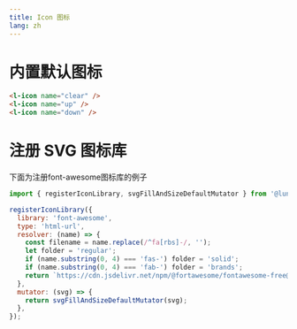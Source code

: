 ```yaml
---
title: Icon 图标
lang: zh
---
```


<script setup>
import { registerIconLibrary, svgFillAndSizeDefaultMutator } from '@lun/components';

registerIconLibrary({
  library: 'font-awesome',
  type: 'html-url',
  resolver: (name) => {
    const filename = name.replace(/^fa[rbs]-/, '');
    let folder = 'regular';
    if (name.substring(0, 4) === 'fas-') folder = 'solid';
    if (name.substring(0, 4) === 'fab-') folder = 'brands';
    return `https://cdn.jsdelivr.net/npm/@fortawesome/fontawesome-free@5.15.1/svgs/${folder}/${filename}.svg`;
  },
  mutator: (svg) => {
    return svgFillAndSizeDefaultMutator(svg);
  },
});
</script>

# 内置默认图标

<l-icon name="clear" />
<l-icon name="up" />
<l-icon name="down" />

```html
<l-icon name="clear" />
<l-icon name="up" />
<l-icon name="down" />
```

# 注册 SVG 图标库
下面为注册font-awesome图标库的例子

<l-icon library="font-awesome" name="far-bell" />
<l-icon library="font-awesome" name="fas-archive" />
<l-icon library="font-awesome" name="fab-apple" />

```js
import { registerIconLibrary, svgFillAndSizeDefaultMutator } from '@lun/components';

registerIconLibrary({
  library: 'font-awesome',
  type: 'html-url',
  resolver: (name) => {
    const filename = name.replace(/^fa[rbs]-/, '');
    let folder = 'regular';
    if (name.substring(0, 4) === 'fas-') folder = 'solid';
    if (name.substring(0, 4) === 'fab-') folder = 'brands';
    return `https://cdn.jsdelivr.net/npm/@fortawesome/fontawesome-free@5.15.1/svgs/${folder}/${filename}.svg`;
  },
  mutator: (svg) => {
    return svgFillAndSizeDefaultMutator(svg);
  },
});
```
